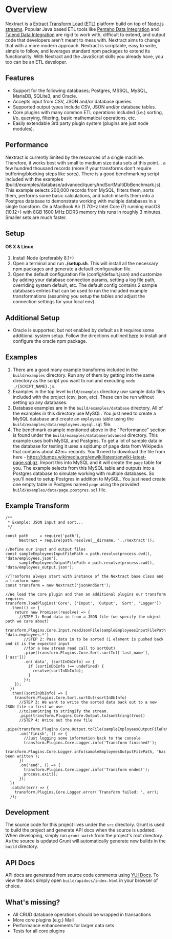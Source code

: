 # Overview
Nextract is a [Extract Transform Load (ETL)](https://en.wikipedia.org/wiki/Extract,_transform,_load) platform build on top of [Node.js streams](https://nodejs.org/api/stream.html). Popular Java based ETL tools like [Pentaho Data Integration](http://www.pentaho.com/product/data-integration) and [Talend Data Integration](https://www.talend.com/products/data-integration/) are rigid to work with, difficult to extend, and output code that developers aren't meant to mess with.  Nextract aims to change that with a more modern approach. Nextract is scriptable, easy to write, simple to follow, and leverages standard npm packages to extend its functionality. With Nextract and the JavaScript skills you already have, you too can be an ETL developer.

## Features

 - Support for the following databases; Postgres, MSSQL, MySQL, MariaDB, SQLite3, and Oracle.
 - Accepts input from CSV, JSON and/or database queries.
 - Supported output types include CSV, JSON and/or database tables.
 - Core plugins with many common ETL operations included (i.e.) sorting, i/o, querying, filtering, basic mathematical operations, etc.
 - Easily extendable 3rd party plugin system (plugins are just node modules).

## Performance
 Nextract is currently limited by the resources of a single machine. Therefore, it works best with small to medium size data sets at this point... a few hundred thousand records (more if your transforms don't require buffering/blocking steps like sorts). There is a good benchmarking script included with the examples (build/examples/database/advanced/queryAndSortMultiDbBenchmark.js). This example selects 200,000 records from MySQL, filters them, sorts them, performs some basic calculations, and batch inserts them into a Postgres database to demonstrate working with multiple databases in a single transform. On a MacBook Air (1.7GHz Intel Core i7) running macOS (10.12+) with 8GB 1600 MHz DDR3 memory this runs in roughly 3 minutes. Smaller sets are much faster.

## Setup

#### OS X & Linux

 1. Install Node (preferably 8.1+)
 2. Open a terminal and run **./setup.sh**.  This will install all the necessary npm packages and generate a default configuration file.
 3. Open the default configuration file (config/default.json) and customize by adding your database connection params, setting a log file path, overriding system default, etc. The default config contains 2 sample databases entries that can be used to run the included example transformations (assuming you setup the tables and adjust the connection settings for your local env).

## Additional Setup

 - Oracle is supported, but not enabled by default as it requires some additional system setup. Follow the directions outlined [here](https://www.npmjs.com/package/oracle) to install and configure the oracle npm package.

## Examples

 1. There are a good many example transforms included in the `build/examples` directory. Run any of them by getting into the same directory as the script you want to run and executing `node ./{SCRIPT_NAME}.js`.
 2. Examples in the top level `build/examples` directory use sample data files included with the project (csv, json, etc). These can be run without setting up any databases.
 3. Database examples are in the `build/examples/database` directory. All of the examples in this directory use MySQL. You just need to create a MySQL database and create an `employees` table using the `build/examples/data/employees.mysql.sql` file.
 4. The benchmark example mentioned above in the "Performance" section is found under the `build/examples/database/advanced` directory. This example uses both MySQL and Postgres. To get a lot of sample data in the database for testing it uses a sqldump of page data from Wikipedia that contains about 42m+ records. You'll need to download the file from here - https://dumps.wikimedia.org/enwiki/latest/enwiki-latest-page.sql.gz. Import this into MySQL and it will create the `page` table for you. The example selects from this MySQL table and outputs into a Postgres database to simulate working with multiple databases. So you'll need to setup Postgres in addition to MySQL. You just need create one empty table in Postgres named `page` using the provided `build/examples/data/page.postgres.sql` file.

## Example Transform

    /**
     * Example: JSON input and sort...
     */
    
    const path     = require('path'),
          Nextract = require(path.resolve(__dirname, '../nextract'));
    
    //Define our input and output files
    const sampleEmployeesInputFilePath = path.resolve(process.cwd(), 'data/employees.json'),
          sampleEmployeesOutputFilePath = path.resolve(process.cwd(), 'data/employees_output.json');
    
    //Tranforms always start with instance of the Nextract base class and a tranform name
    const transform = new Nextract('jsonAndSort');
    
    //We load the core plugin and then an additional plugins our transform requires
    transform.loadPlugins('Core', ['Input', 'Output', 'Sort', 'Logger'])
      .then(() => {
        return new Promise((resolve) => {
          //STEP 1: Read data in from a JSON file (we specify the object path we care about)
          transform.Plugins.Core.Input.readJsonFile(sampleEmployeesInputFilePath, 'data.employees.*')
            //STEP 2: Pass data in to be sorted (1 element is pushed back and it is the expected input
            //for a new stream read call to sortOut)
            .pipe(transform.Plugins.Core.Sort.sortIn(['last_name'], ['asc']))
            .on('data', (sortInDbInfo) => {
              if (sortInDbInfo !== undefined) {
                resolve(sortInDbInfo);
              }
            });
        });
      })
      .then((sortInDbInfo) => {
        transform.Plugins.Core.Sort.sortOut(sortInDbInfo)
          //STEP 3: We want to write the sorted data back out to a new JSON file so first we use
          //toJsonString to stringify the stream.
          .pipe(transform.Plugins.Core.Output.toJsonString(true))
          //STEP 4: Write out the new file
          .pipe(transform.Plugins.Core.Output.toFile(sampleEmployeesOutputFilePath))
          .on('finish', () => {
            //Just logging some information back to the console
            transform.Plugins.Core.Logger.info('Transform finished!');
            transform.Plugins.Core.Logger.info(sampleEmployeesOutputFilePath, 'has been written');
          })
          .on('end', () => {
            transform.Plugins.Core.Logger.info('Transform ended!');
            process.exit();
          });
      })
      .catch((err) => {
        transform.Plugins.Core.Logger.error('Transform failed: ', err);
      });

## Development
 The source code for this project lives under the `src` directory. Grunt is used to build the project and generate API docs when the source is updated. When developing, simply run `grunt watch` from the project's root directory. As the source is updated Grunt will automatically generate new builds in the `build` directory.

## API Docs
API docs are generated from source code comments using [YUI Docs](https://yui.github.io/yuidoc/). To view the docs simply open `build/apidocs/index.html` in your browser of choice.

## What's missing?

 - All CRUD database operations should be wrapped in transactions
 - More core plugins (e.g.) Mail
 - Performance enhancements for larger data sets
 - Tests for all core plugins
